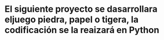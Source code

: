 # El siguiente proyecto se dasarrollara eljuego piedra, papel o tigera, la codificación se la reaizará en Python
